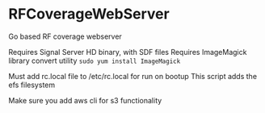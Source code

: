 # RFCoverageWebServer
Go based RF coverage webserver

Requires Signal Server HD binary, with SDF files
Requires ImageMagick library convert utility
`sudo yum install ImageMagick`

Must add rc.local file to /etc/rc.local for run on bootup
This script adds the efs filesystem

Make sure you add aws cli for s3 functionality